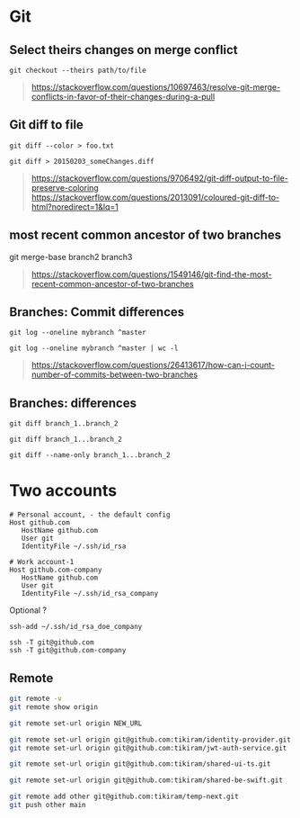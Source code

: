 # Git



## Select theirs changes on merge conflict
```
git checkout --theirs path/to/file
```

> https://stackoverflow.com/questions/10697463/resolve-git-merge-conflicts-in-favor-of-their-changes-during-a-pull

## Git diff to file

```
git diff --color > foo.txt
```
```
git diff > 20150203_someChanges.diff
```

> https://stackoverflow.com/questions/9706492/git-diff-output-to-file-preserve-coloring
> https://stackoverflow.com/questions/2013091/coloured-git-diff-to-html?noredirect=1&lq=1


## most recent common ancestor of two branches

git merge-base branch2 branch3

> https://stackoverflow.com/questions/1549146/git-find-the-most-recent-common-ancestor-of-two-branches


## Branches: Commit differences
```
git log --oneline mybranch ^master
```

```
git log --oneline mybranch ^master | wc -l
```

> https://stackoverflow.com/questions/26413617/how-can-i-count-number-of-commits-between-two-branches

## Branches: differences

```
git diff branch_1..branch_2

git diff branch_1...branch_2
```

```
git diff --name-only branch_1...branch_2
```

# Two accounts

```
# Personal account, - the default config
Host github.com
   HostName github.com
   User git
   IdentityFile ~/.ssh/id_rsa
   
# Work account-1
Host github.com-company 
   HostName github.com
   User git
   IdentityFile ~/.ssh/id_rsa_company
```

Optional ?
```
ssh-add ~/.ssh/id_rsa_doe_company
```

```
ssh -T git@github.com
ssh -T git@github.com-company
```

## Remote


```bash
git remote -v
git remote show origin

git remote set-url origin NEW_URL

git remote set-url origin git@github.com:tikiram/identity-provider.git
git remote set-url origin git@github.com:tikiram/jwt-auth-service.git

git remote set-url origin git@github.com:tikiram/shared-ui-ts.git

git remote set-url origin git@github.com:tikiram/shared-be-swift.git

```

```bash
git remote add other git@github.com:tikiram/temp-next.git
git push other main
```

